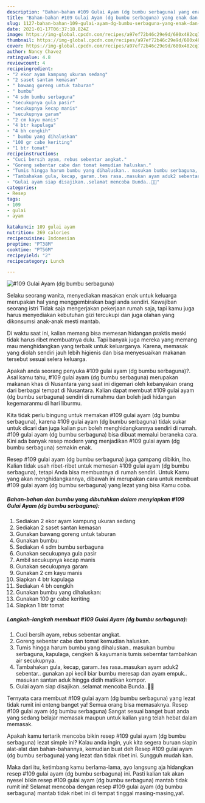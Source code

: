 ```yaml
---
description: "Bahan-bahan #109 Gulai Ayam (dg bumbu serbaguna) yang enak dan Mudah Dibuat"
title: "Bahan-bahan #109 Gulai Ayam (dg bumbu serbaguna) yang enak dan Mudah Dibuat"
slug: 1127-bahan-bahan-109-gulai-ayam-dg-bumbu-serbaguna-yang-enak-dan-mudah-dibuat
date: 2021-01-17T06:37:18.824Z
image: https://img-global.cpcdn.com/recipes/a97ef72b46c29e9d/680x482cq70/109-gulai-ayam-dg-bumbu-serbaguna-foto-resep-utama.jpg
thumbnail: https://img-global.cpcdn.com/recipes/a97ef72b46c29e9d/680x482cq70/109-gulai-ayam-dg-bumbu-serbaguna-foto-resep-utama.jpg
cover: https://img-global.cpcdn.com/recipes/a97ef72b46c29e9d/680x482cq70/109-gulai-ayam-dg-bumbu-serbaguna-foto-resep-utama.jpg
author: Nancy Chavez
ratingvalue: 4.8
reviewcount: 4
recipeingredient:
- "2 ekor ayam kampung ukuran sedang"
- "2 saset santan kemasan"
- " bawang goreng untuk taburan"
- " bumbu"
- "4 sdm bumbu serbaguna"
- "secukupnya gula pasir"
- "secukupnya kecap manis"
- "secukupnya garam"
- "2 cm kayu manis"
- "4 btr kapulaga"
- "4 bh cengkih"
- " bumbu yang dihaluskan"
- "100 gr cabe keriting"
- "1 btr tomat"
recipeinstructions:
- "Cuci bersih ayam, rebus sebentar angkat."
- "Goreng sebentar cabe dan tomat kemudian haluskan."
- "Tumis hingga harum bumbu yang dihaluskan.. masukan bumbu serbaguna, kapulaga, cengkeh &amp; kayumanis tumis seberntar tambahkan air secukupnya."
- "Tambahakan gula, kecap, garam..tes rasa..masukan ayam aduk2 sebentar.. gunakan api kecil biar bumbu meresap dan ayam empuk.. masukan santan aduk hingga didih matikan kompor."
- "Gulai ayam siap disajikan..selamat mencoba Bunda..🙏😊"
categories:
- Resep
tags:
- 109
- gulai
- ayam

katakunci: 109 gulai ayam 
nutrition: 269 calories
recipecuisine: Indonesian
preptime: "PT38M"
cooktime: "PT56M"
recipeyield: "2"
recipecategory: Lunch

---
```



![#109 Gulai Ayam (dg bumbu serbaguna)](https://img-global.cpcdn.com/recipes/a97ef72b46c29e9d/680x482cq70/109-gulai-ayam-dg-bumbu-serbaguna-foto-resep-utama.jpg)

Selaku seorang wanita, menyediakan masakan enak untuk keluarga merupakan hal yang menggembirakan bagi anda sendiri. Kewajiban seorang istri Tidak saja mengerjakan pekerjaan rumah saja, tapi kamu juga harus menyediakan kebutuhan gizi tercukupi dan juga olahan yang dikonsumsi anak-anak mesti mantab.

Di waktu  saat ini, kalian memang bisa memesan hidangan praktis meski tidak harus ribet membuatnya dulu. Tapi banyak juga mereka yang memang mau menghidangkan yang terbaik untuk keluarganya. Karena, memasak yang diolah sendiri jauh lebih higienis dan bisa menyesuaikan makanan tersebut sesuai selera keluarga. 



Apakah anda seorang penyuka #109 gulai ayam (dg bumbu serbaguna)?. Asal kamu tahu, #109 gulai ayam (dg bumbu serbaguna) merupakan makanan khas di Nusantara yang saat ini digemari oleh kebanyakan orang dari berbagai tempat di Nusantara. Kalian dapat membuat #109 gulai ayam (dg bumbu serbaguna) sendiri di rumahmu dan boleh jadi hidangan kegemaranmu di hari liburmu.

Kita tidak perlu bingung untuk memakan #109 gulai ayam (dg bumbu serbaguna), karena #109 gulai ayam (dg bumbu serbaguna) tidak sukar untuk dicari dan juga kalian pun boleh menghidangkannya sendiri di rumah. #109 gulai ayam (dg bumbu serbaguna) bisa dibuat memalui beraneka cara. Kini ada banyak resep modern yang menjadikan #109 gulai ayam (dg bumbu serbaguna) semakin enak.

Resep #109 gulai ayam (dg bumbu serbaguna) juga gampang dibikin, lho. Kalian tidak usah ribet-ribet untuk memesan #109 gulai ayam (dg bumbu serbaguna), tetapi Anda bisa membuatnya di rumah sendiri. Untuk Kamu yang akan menghidangkannya, dibawah ini merupakan cara untuk membuat #109 gulai ayam (dg bumbu serbaguna) yang lezat yang bisa Kamu coba.

<!--inarticleads1-->

##### Bahan-bahan dan bumbu yang dibutuhkan dalam menyiapkan #109 Gulai Ayam (dg bumbu serbaguna):

1. Sediakan 2 ekor ayam kampung ukuran sedang
1. Sediakan 2 saset santan kemasan
1. Gunakan  bawang goreng untuk taburan
1. Gunakan  bumbu:
1. Sediakan 4 sdm bumbu serbaguna
1. Gunakan secukupnya gula pasir
1. Ambil secukupnya kecap manis
1. Gunakan secukupnya garam
1. Gunakan 2 cm kayu manis
1. Siapkan 4 btr kapulaga
1. Sediakan 4 bh cengkih
1. Gunakan  bumbu yang dihaluskan:
1. Gunakan 100 gr cabe keriting
1. Siapkan 1 btr tomat




<!--inarticleads2-->

##### Langkah-langkah membuat #109 Gulai Ayam (dg bumbu serbaguna):

1. Cuci bersih ayam, rebus sebentar angkat.
1. Goreng sebentar cabe dan tomat kemudian haluskan.
1. Tumis hingga harum bumbu yang dihaluskan.. masukan bumbu serbaguna, kapulaga, cengkeh &amp; kayumanis tumis seberntar tambahkan air secukupnya.
1. Tambahakan gula, kecap, garam..tes rasa..masukan ayam aduk2 sebentar.. gunakan api kecil biar bumbu meresap dan ayam empuk.. masukan santan aduk hingga didih matikan kompor.
1. Gulai ayam siap disajikan..selamat mencoba Bunda..🙏😊




Ternyata cara membuat #109 gulai ayam (dg bumbu serbaguna) yang lezat tidak rumit ini enteng banget ya! Semua orang bisa memasaknya. Resep #109 gulai ayam (dg bumbu serbaguna) Sangat sesuai banget buat anda yang sedang belajar memasak maupun untuk kalian yang telah hebat dalam memasak.

Apakah kamu tertarik mencoba bikin resep #109 gulai ayam (dg bumbu serbaguna) lezat simple ini? Kalau anda ingin, yuk kita segera buruan siapin alat-alat dan bahan-bahannya, kemudian buat deh Resep #109 gulai ayam (dg bumbu serbaguna) yang lezat dan tidak ribet ini. Sungguh mudah kan. 

Maka dari itu, ketimbang kamu berlama-lama, ayo langsung aja hidangkan resep #109 gulai ayam (dg bumbu serbaguna) ini. Pasti kalian tak akan nyesel bikin resep #109 gulai ayam (dg bumbu serbaguna) mantab tidak rumit ini! Selamat mencoba dengan resep #109 gulai ayam (dg bumbu serbaguna) mantab tidak ribet ini di tempat tinggal masing-masing,ya!.

